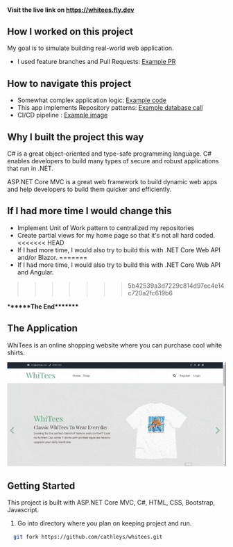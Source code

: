 #### Visit the live link on **https://whitees.fly.dev**

## How I worked on this project

My goal is to simulate building real-world web application.

- I used feature branches and Pull Requests: [Example PR](https://github.com/cathleys/whitees/pull/7)

## How to navigate this project

- Somewhat complex application logic: [Example code](https://github.com/cathleys/whitees/blob/order-page/Repositories/ShoppingCart.cs)
- This app implements Repository patterns: [Example database call](https://github.com/cathleys/whitees/blob/order-page/Repositories/ShirtRepository.cs)
- CI/CD pipeline : [Example image](wwwroot/assets/img/cd.JPG)

## Why I built the project this way

C# is a great object-oriented and type-safe programming language. C# enables developers to build many types of secure and robust applications that run in .NET.

ASP.NET Core MVC is a great web framework to build dynamic web apps and help developers to build them quicker and efficiently.

## If I had more time I would change this

- Implement Unit of Work pattern to centralized my repositories
- Create partial views for my home page so that it's not all hard coded.
<<<<<<< HEAD
- If I had more time, I would also try to build this with .NET Core Web API and/or Blazor.
=======
- If I had more time, I would also try to build this with .NET Core Web API and Angular.
>>>>>>> 5b42539a3d7229c814d97ec4e14c720a2fc619b6

\***\*\*\*\*\***The End\***\*\*\*\*\*\***

## The Application

WhiTees is an online shopping website where you can purchase cool white shirts.

![The running application](wwwroot/assets/img/whitees.gif)

## Getting Started

This project is built with ASP.NET Core MVC, C#, HTML, CSS, Bootstrap, Javascript.

1. Go into directory where you plan on keeping project and run.

```bash
  git fork https://github.com/cathleys/whitees.git
```
